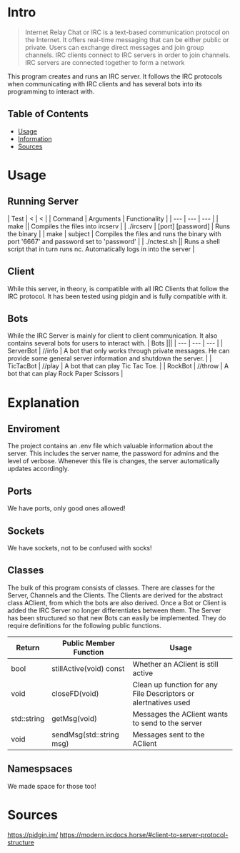 # Intro
> Internet Relay Chat or IRC is a text-based communication protocol on the Internet.
> It offers real-time messaging that can be either public or private. Users can exchange direct messages and join group channels.
> IRC clients connect to IRC servers in order to join channels. IRC servers are connected together to form a network

This program creates and runs an IRC server. It follows the IRC protocols when communicating with IRC clients and has several bots into its programming to interact with.

## Table of Contents
- [Usage](#Usage)
- [Information](#Information)
- [Sources](#Sources)

# Usage
## Running Server
| Test | < | < |
| Command | Arguments | Functionality |
| --- | --- | --- |
| make || Compiles the files into ircserv |
| ./ircserv | [port] [password] | Runs the binary |
| make | subject | Compiles the files and runs the binary with port '6667' and password set to 'password' |
| ./nctest.sh || Runs a shell script that in turn runs nc. Automatically logs in into the server |

## Client
While this server, in theory, is compatible with all IRC Clients that follow the IRC protocol. It has been tested using pidgin and is fully compatible with it.

## Bots
While the IRC Server is mainly for client to client communication. It also contains several bots for users to interact with.
| Bots |||
| --- | --- | --- |
| ServerBot | //info | A bot that only works through private messages. He can provide some general server information and shutdown the server. |
| TicTacBot | //play | A bot that can play Tic Tac Toe. |
| RockBot | //throw | A bot that can play Rock Paper Scissors |

# Explanation
## Enviroment
The project contains an .env file which valuable information about the server.
This includes the server name, the password for admins and the level of verbose.
Whenever this file is changes, the server automatically updates accordingly.
## Ports
We have ports, only good ones allowed!
## Sockets
We have sockets, not to be confused with socks!
## Classes
The bulk of this program consists of classes. There are classes for the Server, Channels and the Clients.
The Clients are derived for the abstract class AClient, from which the bots are also derived. Once a Bot or Client is added the IRC Server no longer differentiates between them.
The Server has been structured so that new Bots can easily be implemented.
They do require definitions for the following public functions.

| Return | Public Member Function | Usage |
| --- | --- | --- |
| bool | stillActive(void) const | Whether an AClient is still active |
| void | closeFD(void) | Clean up function for any File Descriptors or alertnatives used |
| std::string | getMsg(void) | Messages the AClient wants to send to the server |
| void | sendMsg(std::string msg) | Messages sent to the AClient |

## Namespsaces
We made space for those too!

# Sources
https://pidgin.im/
https://modern.ircdocs.horse/#client-to-server-protocol-structure
